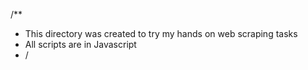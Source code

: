 /**
 * This directory was created to try my hands on web scraping tasks
 * All scripts are in Javascript
 * /
